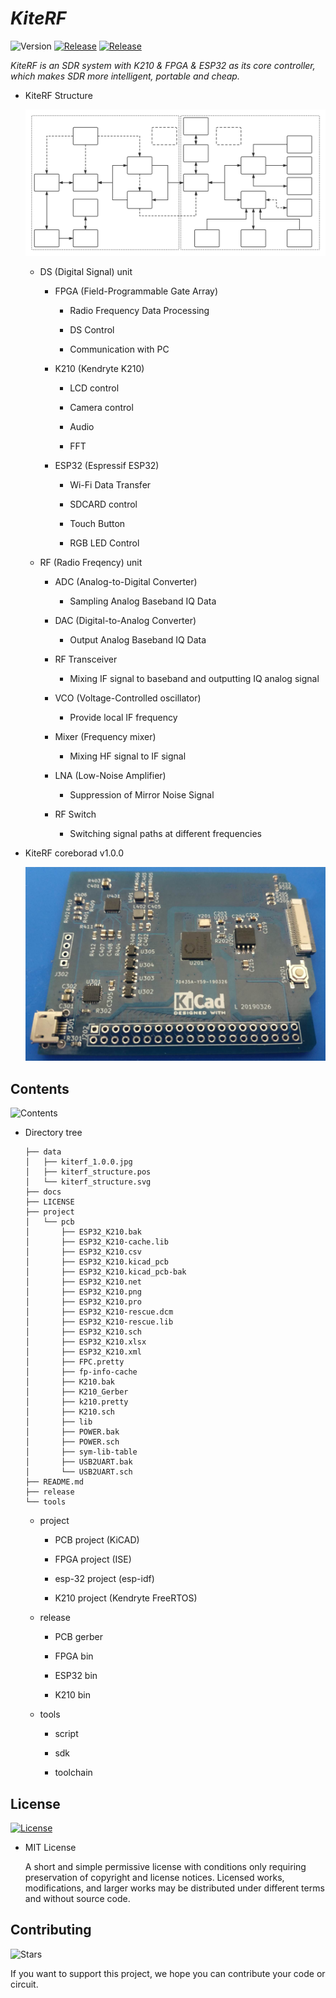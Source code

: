 # _KiteRF_

![Version](https://img.shields.io/badge/version-1.0.0-yellow.svg)
[![Release](https://img.shields.io/github/release/ATmega8/kiterf.svg "release badge")](https://github.com/ATmega8/kiterf/releases/latest/ "release")
[![Release](https://img.shields.io/github/issues/ATmega8/kiterf.svg "issues badge")](https://github.com/ATmega8/kiterf/issues "issues")

_KiteRF is an SDR system with K210 & FPGA & ESP32 as its core controller, which makes SDR more intelligent, portable and cheap._

* KiteRF Structure

  ![KiteRF](data/kiterf_structure.svg)

  * DS (Digital Signal) unit

    * FPGA (Field-Programmable Gate Array)

      * Radio Frequency Data Processing

      * DS Control

      * Communication with PC

    * K210 (Kendryte K210)

      * LCD control

      * Camera control

      * Audio

      * FFT

    * ESP32 (Espressif ESP32)

      * Wi-Fi Data Transfer

      * SDCARD control

      * Touch Button

      * RGB LED Control

  * RF (Radio Freqency) unit

    * ADC (Analog-to-Digital Converter)
    
      * Sampling Analog Baseband IQ Data

    * DAC (Digital-to-Analog Converter)

      * Output Analog Baseband IQ Data 

    * RF Transceiver

      * Mixing IF signal to baseband and outputting IQ analog signal

    * VCO (Voltage-Controlled oscillator)

      * Provide local IF frequency

    * Mixer (Frequency mixer)

      * Mixing HF signal to IF signal

    * LNA (Low-Noise Amplifier)

      * Suppression of Mirror Noise Signal

    * RF Switch

      * Switching signal paths at different frequencies

* KiteRF coreborad v1.0.0

  ![KiteRF](data/kiterf_1.0.0.jpg)

## Contents

![Contents](https://img.shields.io/github/repo-size/ATmega8/kiterf.svg)

* Directory tree

    ```
    ├── data
    │   ├── kiterf_1.0.0.jpg
    │   ├── kiterf_structure.pos
    │   └── kiterf_structure.svg
    ├── docs
    ├── LICENSE
    ├── project
    │   └── pcb
    │       ├── ESP32_K210.bak
    │       ├── ESP32_K210-cache.lib
    │       ├── ESP32_K210.csv
    │       ├── ESP32_K210.kicad_pcb
    │       ├── ESP32_K210.kicad_pcb-bak
    │       ├── ESP32_K210.net
    │       ├── ESP32_K210.png
    │       ├── ESP32_K210.pro
    │       ├── ESP32_K210-rescue.dcm
    │       ├── ESP32_K210-rescue.lib
    │       ├── ESP32_K210.sch
    │       ├── ESP32_K210.xlsx
    │       ├── ESP32_K210.xml
    │       ├── FPC.pretty
    │       ├── fp-info-cache
    │       ├── K210.bak
    │       ├── K210_Gerber
    │       ├── k210.pretty
    │       ├── K210.sch
    │       ├── lib
    │       ├── POWER.bak
    │       ├── POWER.sch
    │       ├── sym-lib-table
    │       ├── USB2UART.bak
    │       └── USB2UART.sch
    ├── README.md
    ├── release
    └── tools
    ```

    * project

      * PCB project (KiCAD)

      * FPGA project (ISE)

      * esp-32 project (esp-idf)

      * K210 project (Kendryte FreeRTOS)

    * release

      * PCB gerber

      * FPGA bin

      * ESP32 bin

      * K210 bin

    * tools

      * script

      * sdk

      * toolchain

## License

[![License](https://img.shields.io/github/license/ATmega8/kiterf.svg)](LICENSE)

* MIT License
 
  A short and simple permissive license with conditions only requiring preservation of copyright and license notices. Licensed works, modifications, and larger works may be distributed under different terms and without source code.

## Contributing

![Stars](https://img.shields.io/github/stars/ATmega8/kiterf.svg?style=social)

If you want to support this project, we hope you can contribute your code or circuit.
